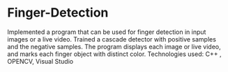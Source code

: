 # Finger-Detection
Implemented a program that can be used for finger detection in input images or a live video. Trained a cascade detector with positive samples and the negative samples. The program displays each image or live video, and marks each finger object with distinct color.  Technologies used: C++ , OPENCV, Visual Studio
